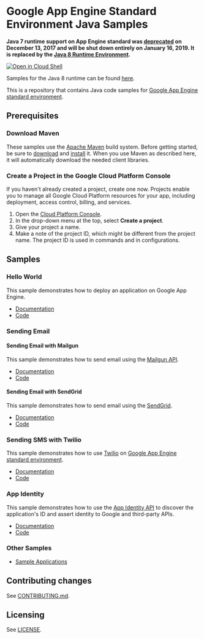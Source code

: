# Google App Engine Standard Environment Java Samples

**Java 7 runtime support on App Engine standard was [deprecated](https://cloud.google.com/appengine/docs/deprecations/java7) on
December 13, 2017 and will be shut down entirely on January 16, 2019. It is replaced by the
[Java 8 Runtime Environment](https://cloud.google.com/appengine/docs/standard/java/runtime-java8).**

<a href="https://console.cloud.google.com/cloudshell/open?git_repo=https://github.com/GoogleCloudPlatform/java-docs-samples&page=editor&open_in_editor=appengine/README.md">
<img alt="Open in Cloud Shell" src ="http://gstatic.com/cloudssh/images/open-btn.png"></a>


Samples for the Java 8 runtime can be found [here](/appengine-java8).


This is a repository that contains Java code samples for [Google App Engine
standard environment][ae-docs].

[ae-docs]: https://cloud.google.com/appengine/docs/java/

## Prerequisites

### Download Maven

These samples use the [Apache Maven][maven] build system. Before getting
started, be sure to [download][maven-download] and [install][maven-install] it.
When you use Maven as described here, it will automatically download the needed
client libraries.

[maven]: https://maven.apache.org
[maven-download]: https://maven.apache.org/download.cgi
[maven-install]: https://maven.apache.org/install.html

### Create a Project in the Google Cloud Platform Console

If you haven't already created a project, create one now. Projects enable you to
manage all Google Cloud Platform resources for your app, including deployment,
access control, billing, and services.

1. Open the [Cloud Platform Console][cloud-console].
1. In the drop-down menu at the top, select **Create a project**.
1. Give your project a name.
1. Make a note of the project ID, which might be different from the project
   name. The project ID is used in commands and in configurations.

[cloud-console]: https://console.cloud.google.com/


## Samples

### Hello World

This sample demonstrates how to deploy an application on Google App Engine.

- [Documentation][ae-docs]
- [Code](helloworld)

### Sending Email

#### Sending Email with Mailgun

This sample demonstrates how to send email using the [Mailgun API][mailgun-api].

- [Documentation][mailgun-sample-docs]
- [Code](mailgun)

[mailgun-api]: https://documentation.mailgun.com/
[mailgun-sample-docs]: https://cloud.google.com/appengine/docs/java/mail/mailgun

#### Sending Email with SendGrid

This sample demonstrates how to send email using the [SendGrid][sendgrid].

- [Documentation][sendgrid-sample-docs]
- [Code](sendgrid)

[sendgrid]: https://sendgrid.com/docs/User_Guide/index.html
[sendgrid-sample-docs]: https://cloud.google.com/appengine/docs/java/mail/sendgrid

### Sending SMS with Twilio

This sample demonstrates how to use [Twilio](https://www.twilio.com) on [Google
App Engine standard environment][ae-docs].

- [Documentation][twilio-sample-docs]
- [Code](twilio)

[twilio-sample-docs]: https://cloud.google.com/appengine/docs/java/sms/twilio

### App Identity

This sample demonstrates how to use the [App Identity API][appid] to discover
the application's ID and assert identity to Google and third-party APIs.

- [Documentation][appid]
- [Code](appidentity)

[appid]: https://cloud.google.com/appengine/docs/java/appidentity/

### Other Samples

- [Sample Applications][sample-apps]

[sample-apps]: https://cloud.google.com/appengine/docs/java/samples


## Contributing changes

See [CONTRIBUTING.md](../CONTRIBUTING.md).

## Licensing

See [LICENSE](../LICENSE).

